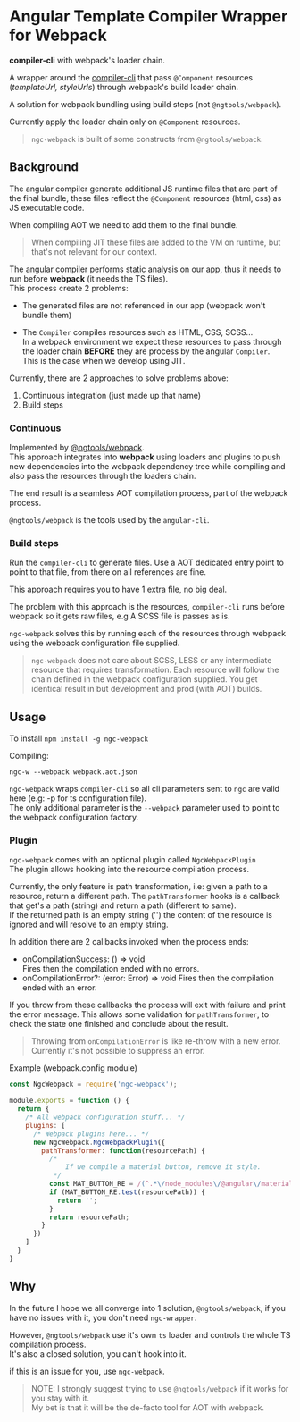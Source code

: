 # Angular Template Compiler Wrapper for Webpack

**compiler-cli** with webpack's loader chain.

A wrapper around the [compiler-cli](https://github.com/angular/angular/tree/master/modules/%40angular/compiler-cli)
that pass `@Component` resources (*templateUrl, styleUrls*) through webpack's build loader chain.  

A solution for webpack bundling using build steps (not `@ngtools/webpack`).

Currently apply the loader chain only on `@Component` resources.

> `ngc-webpack` is built of some constructs from `@ngtools/webpack`.

## Background
The angular compiler generate additional JS runtime files that are part of the final bundle, these files reflect the `@Component` resources (html, css) as JS executable code.

When compiling AOT we need to add them to the final bundle.
> When compiling JIT these files are added to the VM on runtime, but that's not relevant for our context.


The angular compiler performs static analysis on our app, thus it needs to run before **webpack** (it needs the TS files).    
This process create 2 problems:

  - The generated files are not referenced in our app (webpack won't bundle them)
  
  - The `Compiler` compiles resources such as HTML, CSS, SCSS...  
 In a webpack environment we expect these resources to pass through the loader chain **BEFORE** they are process by the angular `Compiler`.  
 This is the case when we develop using JIT.
  


Currently, there are 2 approaches to solve problems above: 

  1. Continuous integration (just made up that name)
  2. Build steps
  
### Continuous
Implemented by [@ngtools/webpack](https://github.com/angular/angular-cli/tree/master/packages/%40ngtools/webpack).  
This approach integrates into **webpack** using loaders and plugins to push new dependencies into the
webpack dependency tree while compiling and also pass the resources through the loaders chain.

The end result is a seamless AOT compilation process, part of the webpack process.

`@ngtools/webpack` is the tools used by the `angular-cli`.

### Build steps
Run the `compiler-cli` to generate files.
Use a AOT dedicated entry point to point to that file, from there on all references are fine.

This approach requires you to have 1 extra file, no big deal.

The problem with this approach is the resources, `compiler-cli` runs before webpack so it gets raw files, e.g A SCSS file is passes as is.

`ngc-webpack` solves this by running each of the resources through webpack using the webpack configuration file supplied.

> `ngc-webpack` does not care about SCSS, LESS or any intermediate resource that requires transformation. Each resource will follow the chain defined in the webpack configuration supplied. You get identical result in but development and prod (with AOT) builds.

## Usage
To install `npm install -g ngc-webpack`

Compiling:
```
ngc-w --webpack webpack.aot.json
```

`ngc-webpack` wraps `compiler-cli` so all cli parameters sent to `ngc` are valid here (e.g: -p for ts configuration file).  
The only additional parameter is the `--webpack` parameter used to point to the webpack configuration factory.

### Plugin
`ngc-webpack` comes with an optional plugin called `NgcWebpackPlugin`  
The plugin allows hooking into the resource compilation process.

Currently, the only feature is path transformation, i.e: given a path to a resource, return a different path.
The `pathTransformer` hooks is a callback that get's a path (string) and return a path (different to same).  
If the returned path is an empty string ('') the content of the resource is ignored and will resolve to an empty string.

In addition there are 2 callbacks invoked when the process ends:  
  - onCompilationSuccess: () => void  
  Fires then the compilation ended with no errors.
  - onCompilationError?: (error: Error) => void
  Fires then the compilation ended with an error.
  
If you throw from these callbacks the process will exit with failure and print the error message.
This allows some validation for `pathTransformer`, to check the state one finished and conclude about the result.

> Throwing from `onCompilationError` is like re-throw with a new error.  
Currently it's not possible to suppress an error.

Example (webpack.config module)
```js
const NgcWebpack = require('ngc-webpack');

module.exports = function () {
  return {
    /* All webpack configuration stuff... */
    plugins: [
      /* Webpack plugins here... */
      new NgcWebpack.NgcWebpackPlugin({
        pathTransformer: function(resourcePath) {
          /*
              If we compile a material button, remove it style.
           */
          const MAT_BUTTON_RE = /(^.*\/node_modules\/@angular\/material\/button\/button\.css$)/;
          if (MAT_BUTTON_RE.test(resourcePath)) {
            return '';
          }
          return resourcePath;
        }
      })
    ]
  }
}
```

## Why
In the future I hope we all converge into 1 solution, `@ngtools/webpack`, if you have no issues with it, you don't need `ngc-wrapper`.

However, `@ngtools/webpack` use it's own `ts` loader and controls the whole TS compilation process.  
It's also a closed solution, you can't hook into it.

if this is an issue for you, use `ngc-webpack`.

> NOTE: I strongly suggest trying to use `@ngtools/webpack` if it works for you stay with it.  
My bet is that it will be the de-facto tool for AOT with webpack.
